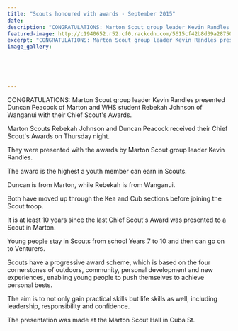 ```yaml
---
title: "Scouts honoured with awards - September 2015"
date: 
description: "CONGRATULATIONS: Marton Scout group leader Kevin Randles presented Duncan Peacock of Marton and WHS student Rebekah Johnson of Wanganui with their Chief Scout's Awards, Wanganui Chronicle on 29/9/15.."
featured-image: http://c1940652.r52.cf0.rackcdn.com/5615cf42b8d39a28750003cf/Rebekah-Johnson.-Scouts-award.-sept-2015.jpg
excerpt: "CONGRATULATIONS: Marton Scout group leader Kevin Randles presented Duncan Peacock of Marton and WHS student Rebekah Johnson of Wanganui with their Chief Scout's Awards."
image_gallery:
    
    
    
    
    
---
```


<p><span>CONGRATULATIONS: Marton Scout group leader Kevin Randles presented Duncan Peacock of Marton and WHS student Rebekah Johnson of Wanganui with their Chief Scout's Awards.</span></p>
<p>Marton Scouts Rebekah Johnson and Duncan Peacock received their Chief Scout's Awards on Thursday night.</p>
<p>They were presented with the awards by Marton Scout group leader Kevin Randles.</p>
<p>The award is the highest a youth member can earn in Scouts.</p>
<p>Duncan is from Marton, while Rebekah is from Wanganui.</p>
<p>Both have moved up through the Kea and Cub sections before joining the Scout troop.</p>
<p>It is at least 10 years since the last Chief Scout's Award was presented to a Scout in Marton.</p>
<p>Young people stay in Scouts from school Years 7 to 10 and then can go on to Venturers.</p>
<p>Scouts have a progressive award scheme, which is based on the four cornerstones of outdoors, community, personal development and new experiences, enabling young people to push themselves to achieve personal bests.</p>
<p>The aim is to not only gain practical skills but life skills as well, including leadership, responsibility and confidence.</p>
<p>The presentation was made at the Marton Scout Hall in Cuba St.</p>

